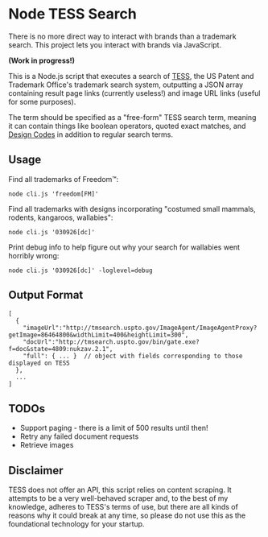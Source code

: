 Node TESS Search
==============================

There is no more direct way to interact with brands than a trademark search. This project
lets you interact with brands via JavaScript.

**(Work in progress!)**

This is a Node.js script that executes a search of <a href="http://www.uspto.gov/trademarks-application-process/search-trademark-database">TESS</a>,
the US Patent and Trademark Office's trademark search system, outputting a JSON array containing result page links
(currently useless!) and image URL links (useful for some purposes).

The term should be specified as a "free-form" TESS search term, meaning it can contain things like boolean operators, quoted exact matches,
and <a href="http://tess2.uspto.gov/tmdb/dscm/index.htm">Design Codes</a> in addition to regular search terms.


Usage
--------

Find all trademarks of Freedom™:

`node cli.js 'freedom[FM]'`

Find all trademarks with designs incorporating "costumed small mammals, rodents, kangaroos, wallabies":

`node cli.js '030926[dc]'`

Print debug info to help figure out why your search for wallabies went horribly wrong:

`node cli.js '030926[dc]' -loglevel=debug`


Output Format
---------------

```
[
  {
    "imageUrl":"http://tmsearch.uspto.gov/ImageAgent/ImageAgentProxy?getImage=86464800&widthLimit=400&heightLimit=300",
    "docUrl":"http://tmsearch.uspto.gov/bin/gate.exe?f=doc&state=4809:nukzav.2.1",
    "full": { ... }  // object with fields corresponding to those displayed on TESS
  },
  ...
]
```


TODOs
---------

 * Support paging - there is a limit of 500 results until then!
 * Retry any failed document requests
 * Retrieve images


Disclaimer
-----------

TESS does not offer an API, this script relies on content scraping. It attempts to be a very well-behaved
scraper and, to the best of my knowledge, adheres to TESS's terms of use, but there are all kinds of reasons why
it could break at any time, so please do not use this as the foundational technology for your startup.
